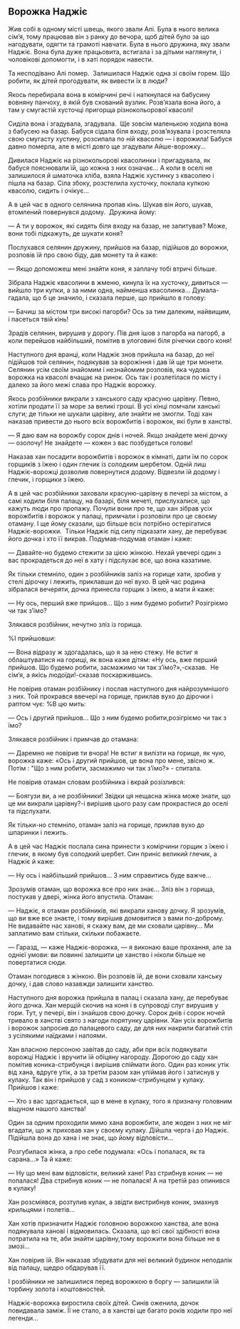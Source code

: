 ## Ворожка Наджіє

Жив собі в одному місті швець, якого звали Алі.
Була в нього велика сім’я, тому працював він з ранку до вечора, щоб дітей було за що нагодувати, одягти та грамоті навчати.
Була в нього дружина, яку звали Наджіє.
Вона була дуже працьовита, встигала і за дітьми наглянути, і чоловікові допомогти, і в хаті порядок навести.

Та несподівано Алі помер.
 Залишилася Наджіє одна зі своїм горем.
Що робити, як дітей прогодувати, як вивести їх в люди?

Якось перебирала вона в комірчині речі і наткнулася на бабусину вовняну панчоху, в якій був схований вузлик.
Розв’язала вона його, а там у смугастій хусточці пригорща різнокольорової квасолі!

Сиділа вона і згадувала, згадувала.
 Ще зовсім маленькою ходила вона з бабусею на базар.
Бабуся сідала біля входу, розв’язувала і розстеляла свою смугасту хустину, розсипала по ній квасолю — і ворожила!
Бабуся давно померла, але в місті довго ще згадували Айше-ворожку...

Дивилася Наджіє на різнокольорові квасолинки і пригадувала, як бабуся пояснювали їй, що кожна з них означає...
А коли в оселі не залишилося й шматочка хліба, взяла Наджіє хустинку з квасолею і пішла на базар.
Сіла збоку, розстелила хусточку, поклала купкою квасолю, сидить і очікує...

А в цей час в одного селянина пропав кінь.
Шукав він його, шукав, втомлений повернувся додому.
 Дружина йому:

— А ти у ворожок, які сидять біля входу на базар, не запитував?
Може, вони тобі підкажуть, де шукати коня?

Послухався селянин дружину, прийшов на базар, підійшов до ворожки, розповів їй про свою біду, дав монету та й каже:

— Якщо допоможеш мені знайти коня, я заплачу тобі втричі більше.

Зібрала Наджіє квасолини в жменю, кинула їх на хусточку, дивиться — вийшло три купки, а за ними одна, найменша квасолинка...
Думала-гадала, що б це значило, і сказала перше, що прийшло в голову:

— Бачиш за містом три високі пагорби?
Ось за тим далеким, найвищим, і пасеться твій кінь!

Зрадів селянин, вирушив у дорогу.
Пів дня ішов з пагорба на пагорб, а коли перейшов найбільший, помітив в улоговині біля річечки свого коня!

Наступного дня вранці, коли Наджіє знов прийшла на базар, до неї підійшов той селянин, подякував за ворожіння і дав їй ще три монети.
Селянин усім своїм знайомим і незнайомим розповів, яка чудова ворожка на квасолі вчащає на ринок.
Ось так і розлетілася по місту і далеко за його межі слава про Наджіє ворожку.

Якось розбійники викрали з ханського саду красуню царівну.
Певно, хотіли продати її за море за великі гроші.
В усі кінці помчали ханські слуги; де тільки не шукали царівну, але знайти не змогли.
Тоді хан наказав привести до нього всіх ворожбитів і ворожок, які були в ханстві.

— Я даю вам на ворожбу сорок днів і ночей.
Якщо знайдете мені дочку — озолочу!
Не знайдете — кожен з вас позбудеться голови!

Наказав хан посадити ворожбитів і ворожок в кімнаті, дати їм по сорок горщиків з їжею і один глечик із солодким шербетом.
Одній лиш Наджіє-ворожці дозволив повернутися додому.
Відвезли їй додому і глечик, і горщики з їжею.

А в цей час розбійники заховали красуню-царівну в печері за містом, а самі ходили біля палацу, на базарі, біля мечеті, прислухалися, що кажуть люди про пропажу.
Почули вони про те, що хан зібрав усіх ворожбитів і ворожок у палаці, примчали і розповіли про це своєму отаману.
І ще йому сказали, що більше всіх потрібно остерігатися Наджіє-ворожки.
 Тільки Наджіє під силу підказати хану, де перебуває його дочка і хто її викрав.
Подумав-подумав отаман і каже:

— Давайте-но будемо стежити за цією жінкою.
Нехай увечері один з вас прокрадеться до неї в хату і підслухає все, що вона казатиме.

Як тільки стемніло, один з розбійників заліз на горище хати, зробив у стелі дірочку і лежить, приклавши до неї вухо.
В цей час родина зібралася вечеряти, дочка принесла горщик з їжею, а мати й каже:

— Ну ось, перший вже прийшов...
Що з ним будемо робити?
Розігріємо чи так з’їмо?

Злякався розбійник, нечутно зліз із горища.

%І прийшовши:

— Вона відразу ж здогадалась, що я за нею стежу.
Не встиг я облаштуватися на горищі, як вона каже дітям: «Ну ось, вже перший прийшов.
Що будемо робити, засмажимо чи так з’їмо?»,-сказав.
 Не сім’я, а якісь людоїди!-сказав поскаржившись.

Не повірив отаман розбійнику і послав наступного дня найрозумнішого з них.
Той прокрався ввечері на горище, приклав вухо до дірочки і раптом чує:
%В цю мить:

— Ось і другий прийшов...
Що з ним будемо робити,розігріємо чи так з їмо?

Злякався розбійник і примчав до отамана:

— Даремно не повірив ти вчора!
Не встиг я вилізти на горище, як чую, ворожка каже:
«Ось і другий прийшов, це вона про мене, звісно ж.
Потім : "Що з ним робити, засмажимо чи так з’їмо?» - спитала.

Не повірив отаман словам розбійника і вкрай розізлився:

— Боягузи ви, а не розбійники!
Звідки ця нещасна жінка може знати, що це ми викрали царівну?-і вирішив цього разу сам прокрастися до оселі та підслухати.

Як тільки-но стемніло, отаман заліз на горище, приклав вухо до шпаринки і лежить.

А в цей час Наджіє послала сина принести з комірчини горщик з їжею і глечик, в якому був солодкий шербет.
Син приніс великий глечик, а Наджіє й каже:

— Ну ось і найбільший прийшов...
З ним справитись буде важче...

Зрозумів отаман, що ворожка все про них знає...
Зліз він з горища, постукав у двері, жінка його впустила.
Отаман:

— Наджіє, я отаман розбійників, які викрали ханову дочку.
Я зрозумів, що ви вже все знаєте, і тому вирішив домовитися з вами по-доброму.
Не видавайте нас ханові, я скажу вам, де ми сховали царівну...
Ми заплатимо вам стільки, скільки побажаєте.

— Гаразд, — каже Наджіє-ворожка, — я виконаю ваше прохання, але за однієї умови: ви повинні залишити це ханство і ніколи більше не повертатися сюди.

Отаман погодився з жінкою.
Він розповів їй, де вони сховали ханську дочку, і дав слово назавжди залишити ханство.

Наступного дня ворожка прийшла в палац і сказала хану, де перебуває його дочка.
Хан мерщій скочив на коня і в супроводі слуг вирушив у гори.
Тут, у печері, він і знайшов свою дочку.
Сорок днів і сорок ночей тривало в ханстві свято з нагоди порятунку царівни.
Хан усіх ворожбитів і ворожок запросив до палацевого саду, де для них накрили багатий стіл з усілякими наїдками і напоями.

Хан власною персоною завітав до саду, аби при всіх подякувати ворожці Наджіє і вручити їй обіцяну нагороду.
Дорогою до саду хан помітив коника-стрибунця і вирішив спіймати його.
Один раз коник утік від хана, вдруге утік, а за третім разом хан упіймав його і затиснув у кулаку.
Так він і прийшов у сад з коником-стрибунцем у кулаку.
Прийшов і каже:

— Хто з вас здогадається, що в мене в кулаку, того я призначу головним віщуном нашого ханства!

Один за одним проходили мимо хана ворожбити, але жоден з них не міг вгадати, що ж приховав хан у своєму кулаку.
Дійшла черга і до Наджіє.
Підійшла вона до хана і не знає, що йому відповісти...

Розгубилася жінка, а про себе подумала:
«Ось і попалася, як та сарана...» Та й каже:

— Ну що мені вам відповісти, великий хане!
Раз стрибнув коник — не попалася!
Два стрибнув коник — не попалася!
А на третій раз опинився в кулаку!

Хан розсміявся, розтулив кулак, а звідти вистрибнув коник, змахнув крильцями і полетів...

Хан хотів призначити Наджіє головною ворожкою ханства, але вона подякувала ханові і відмовилась.
Сказала, що всі свої здібності вона потратила на те, аби знайти царівну,тому ворожити вона більше не в змозі...

Хан повірив їй.
Він наказав збудувати для неї великий будинок неподалік від палацу, щедро обдарував її.

І розбійники не залишилися перед ворожкою в боргу — залишили їй торбину золота і коштовностей.

Наджіє-ворожка виростила своїх дітей.
Синів оженила, дочок повидавала заміж.
Її не стало, а в ханстві ще багато років ходили про неї легенди...
